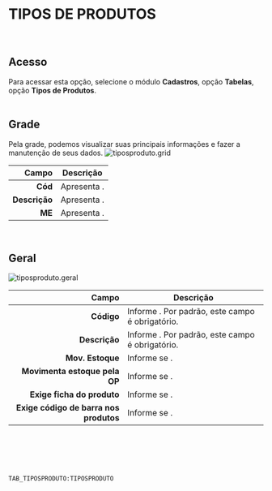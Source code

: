 # TIPOS DE PRODUTOS
<br>

## Acesso
Para acessar esta opção, selecione o módulo **Cadastros**, opção **Tabelas**, opção **Tipos de Produtos**.
<br>
<br>

## Grade
Pela grade, podemos visualizar suas principais informações e fazer a manutenção de seus dados.
![tiposproduto.grid](https://raw.githubusercontent.com/netforcews/docs-erp/master/cadastros/imagens/tiposproduto.grid.png)

Campo | Descrição
--:|---
**Cód** | Apresenta .
**Descrição** | Apresenta .
**ME** | Apresenta .
<br>

## Geral
![tiposproduto.geral](https://raw.githubusercontent.com/netforcews/docs-erp/master/cadastros/imagens/tiposproduto.geral.png)

Campo | Descrição
--:|---
**Código** | Informe . Por padrão, este campo é obrigatório.
**Descrição** | Informe . Por padrão, este campo é obrigatório.
**Mov. Estoque** | Informe se .
**Movimenta estoque pela OP** | Informe se .
**Exige ficha do produto** | Informe se .
**Exige código de barra nos produtos** | Informe se .
<br>
<br>
<br>
<br>

```TAB_TIPOSPRODUTO:TIPOSPRODUTO```
